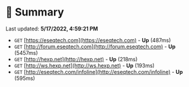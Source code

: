 # 📖 Summary
Last updated: **5/17/2022, 4:59:21 PM**

- `GET` [https://eseqtech.com](https://eseqtech.com) - **Up** (487ms)
- `GET` [http://forum.eseqtech.com](http://forum.eseqtech.com) - **Up** (5457ms)
- `GET` [http://hexp.net](http://hexp.net) - **Up** (218ms)
- `GET` [http://ws.hexp.net](http://ws.hexp.net) - **Up** (193ms)
- `GET` [http://eseqtech.com/infoline](http://eseqtech.com/infoline) - **Up** (595ms)
